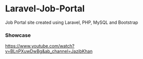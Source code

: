 # Laravel-Job-Portal
Job Portal site created using Laravel, PHP, MySQL and Bootstrap

### Showcase
https://www.youtube.com/watch?v=BLnPXuwDwBg&ab_channel=JazibKhan
